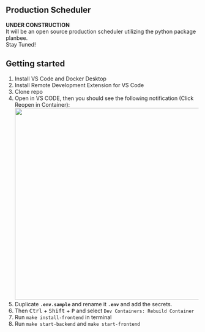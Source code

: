 ## Production Scheduler
**UNDER CONSTRUCTION**  
It will be an open source production scheduler utilizing the python package planbee.  
Stay Tuned!

## Getting started
1. Install VS Code and Docker Desktop
2. Install Remote Development Extension for VS Code
3. Clone repo
5. Open in VS CODE, then you should see the following notification (Click Reopen in Container):
   <img src="https://github.com/Yacobolo/ProductionScheduler/assets/45033225/035fc659-afc7-44ca-b8b1-2a98761d5ca7" width="500">
6. Duplicate **```.env.sample```** and rename it **```.env```** and add the secrets.
7. Then <kbd>Ctrl</kbd> + <kbd>Shift</kbd> + <kbd>P</kbd> and select ```Dev Containers: Rebuild Container```
8. Run ```make install-frontend``` in terminal
9. Run ```make start-backend``` and ```make start-frontend```
